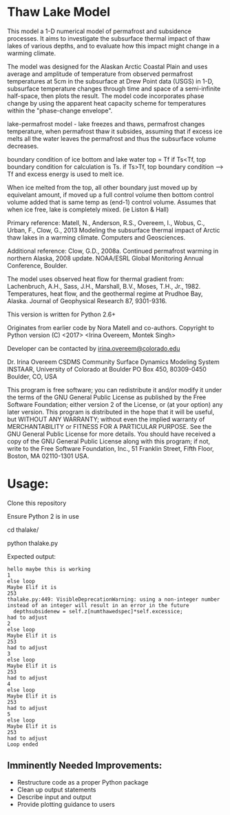 Thaw Lake Model
===============

This model a 1-D numerical model of permafrost and subsidence processes.
It aims to investigate the subsurface thermal impact of thaw lakes of
various depths, and to evaluate how this impact might change in a warming
climate.  

The model was designed for the Alaskan Arctic Coastal Plain
and uses average and amplitude of temperature from observed permafrost
temperatures at 5cm in the subsurface at Drew Point data (USGS)
in 1-D, subsurface temperature changes through time and space of a
semi-infinite half-space, then plots the result.  The model code incorporates
phase change by using the apparent heat capacity scheme for temperatures
within the "phase-change envelope".  

lake-permafrost model - lake freezes and thaws, permafrost changes temperature,
when permafrost thaw it subsides, assuming that if excess ice melts all 
the water leaves the permafrost and thus the subsurface volume decreases.  

boundary condition of ice bottom and lake water top = Tf
  if Ts<Tf, top boundary condition for calculation is Ts.
  if Ts>Tf, top boundary condition --> Tf and excess energy is used
     to melt ice.

When ice melted from the top, all other boundary just moved up by equivelant
amount, if moved up a full control volume then bottom control volume
added that is same temp as (end-1) control volume.  Assumes that when ice
free, lake is completely mixed.  (ie Liston & Hall)


Primary reference: Matell, N., Anderson, R.S., Overeem, I., Wobus, C.,
Urban, F., Clow, G., 2013 Modeling the subsurface thermal impact of Arctic
thaw lakes in a warming climate. Computers and Geosciences. 
 
Additional reference: Clow, G.D., 2008a. Continued permafrost warming in
northern Alaska, 2008 update. NOAA/ESRL Global Monitoring Annual Conference,
Boulder.  

The model uses observed heat flow for thermal gradient from:
Lachenbruch, A.H., Sass, J.H., Marshall, B.V., Moses, T.H., Jr., 1982.
Temperatures, heat flow, and the geothermal regime at Prudhoe Bay, Alaska.
Journal of Geophysical Research 87, 9301-9316.  

This version is written for Python 2.6+


Originates from earlier code by Nora Matell and co-authors.
Copyright to Python version  (C) <2017> <Irina Overeem, Montek Singh>

Developer can be contacted by irina.overeem@colorado.edu

Dr. Irina Overeem
CSDMS Community Surface Dynamics Modeling System
INSTAAR, University of Colorado at Boulder
PO Box 450, 80309-0450
Boulder, CO, USA

This program is free software; you can redistribute it and/or modify it under the terms of the GNU General Public License as published by the Free Software Foundation; either version 2 of the License, or (at your option) any later version.
This program is distributed in the hope that it will be useful, but WITHOUT ANY WARRANTY; without even the implied warranty of MERCHANTABILITY or FITNESS FOR A PARTICULAR PURPOSE. See the GNU General Public License for more details.
You should have received a copy of the GNU General Public License along with this program; if not, write to the Free Software Foundation, Inc., 51 Franklin Street, Fifth Floor, Boston, MA 02110-1301 USA. 


Usage:
======

Clone this repository

Ensure Python 2 is in use

cd thalake/

python thalake.py


Expected output:

    hello maybe this is working
    1
    else loop
    Maybe Elif it is
    253
    thalake.py:449: VisibleDeprecationWarning: using a non-integer number instead of an integer will result in an error in the future
      depthsubsidenew = self.z[numthawedspec]*self.excessice;
    had to adjust
    2
    else loop
    Maybe Elif it is
    253
    had to adjust
    3
    else loop
    Maybe Elif it is
    253
    had to adjust
    4
    else loop
    Maybe Elif it is
    253
    had to adjust
    5
    else loop
    Maybe Elif it is
    253
    had to adjust
    Loop ended

Imminently Needed Improvements:
-------------------------------

* Restructure code as a proper Python package
* Clean up output statements
* Describe input and output
* Provide plotting guidance to users

